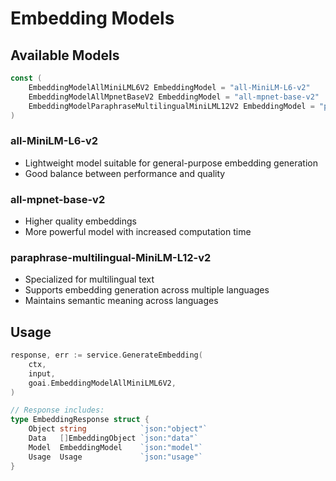 # Embedding Models

## Available Models

```go
const (
    EmbeddingModelAllMiniLML6V2 EmbeddingModel = "all-MiniLM-L6-v2"
    EmbeddingModelAllMpnetBaseV2 EmbeddingModel = "all-mpnet-base-v2"
    EmbeddingModelParaphraseMultilingualMiniLML12V2 EmbeddingModel = "paraphrase-multilingual-MiniLM-L12-v2"
)
```

### all-MiniLM-L6-v2

- Lightweight model suitable for general-purpose embedding generation
- Good balance between performance and quality

### all-mpnet-base-v2

- Higher quality embeddings
- More powerful model with increased computation time

### paraphrase-multilingual-MiniLM-L12-v2

- Specialized for multilingual text
- Supports embedding generation across multiple languages
- Maintains semantic meaning across languages

## Usage

```go
response, err := service.GenerateEmbedding(
    ctx,
    input,
    goai.EmbeddingModelAllMiniLML6V2,
)

// Response includes:
type EmbeddingResponse struct {
    Object string            `json:"object"`
    Data   []EmbeddingObject `json:"data"`
    Model  EmbeddingModel    `json:"model"`
    Usage  Usage             `json:"usage"`
}
```
